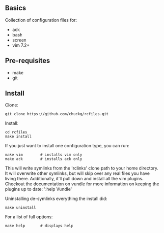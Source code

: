 ## Basics

Collection of configuration files for:

* ack
* bash
* screen
* vim 7.2+

## Pre-requisites

* make
* git

## Install

Clone:
    
    git clone https://github.com/chuckg/rcfiles.git

Install:  

    cd rcfiles
    make install

If you just want to install one configuration type, you can run:

    make vim        # installs vim only
    make ack        # installs ack only

This will write symlinks from the 'rclinks' clone path to your home directory.
It will overwrite other symlinks, but will skip over any real files you have
living there.  Additionally, it'll pull down and install all the vim plugins.
Checkout the documentation on vundle for more information on keeping the
plugins up to date: ':help Vundle'

Uninstalling de-symlinks everything the install did:

    make uninstall

For a list of full options:
    
    make help       # displays help
